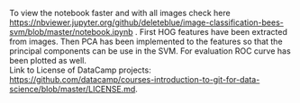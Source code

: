 To view the notebook faster and with all images check here https://nbviewer.jupyter.org/github/deleteblue/image-classification-bees-svm/blob/master/notebook.ipynb .
First HOG features have been extracted from images. Then PCA has been implemented to the features so that the principal components can be use in the SVM. For evaluation ROC curve has been plotted as well.  <br>
Link to License of DataCamp projects: https://github.com/datacamp/courses-introduction-to-git-for-data-science/blob/master/LICENSE.md.
